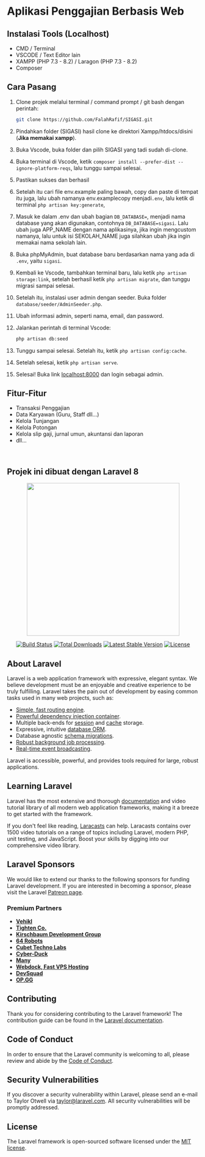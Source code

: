 # Aplikasi Penggajian Berbasis Web

## Instalasi Tools (Localhost)

- CMD / Terminal
- VSCODE / Text Editor lain
- XAMPP (PHP 7.3 - 8.2) / Laragon (PHP 7.3 - 8.2)
- Composer

## Cara Pasang

1. Clone projek melalui terminal / command prompt / git bash dengan perintah:
   ```bash
   git clone https://github.com/FalahRafif/SIGASI.git
   ```

2. Pindahkan folder (SIGASI) hasil clone ke direktori Xampp/htdocs/disini (**Jika memakai xampp**).

3. Buka Vscode, buka folder dan pilih SIGASI yang tadi sudah di-clone.

4. Buka terminal di Vscode, ketik `composer install --prefer-dist --ignore-platform-reqs`, lalu tunggu sampai selesai.
5. Pastikan sukses dan berhasil 

6. Setelah itu cari file env.example paling bawah, copy dan paste di tempat itu juga, lalu ubah namanya env.examplecopy menjadi`.env`, lalu ketik di terminal `php artisan key:generate`,

7. Masuk ke dalam .env dan ubah bagian `DB_DATABASE=`, menjadi nama database yang akan digunakan, contohnya `DB_DATABASE=sigasi`. Lalu ubah juga APP_NAME dengan nama aplikasinya, jika ingin mengcustom namanya, lalu untuk isi SEKOLAH_NAME juga silahkan ubah jika ingin memakai nama sekolah lain.

8. Buka phpMyAdmin, buat database baru berdasarkan nama yang ada di `.env`, yaitu `sigasi`.

9. Kembali ke Vscode, tambahkan terminal baru, lalu ketik `php artisan storage:link`, setelah berhasil ketik `php artisan migrate`, dan tunggu migrasi sampai selesai.

10. Setelah itu, instalasi user admin dengan seeder. Buka folder `database/seeder/AdminSeeder.php`.

11. Ubah informasi admin, seperti nama, email, dan password.

12. Jalankan perintah di terminal Vscode:
    ```bash
    php artisan db:seed
    ```

13. Tunggu sampai selesai. Setelah itu, ketik `php artisan config:cache`.

14. Setelah selesai, ketik `php artisan serve`.

15. Selesai! Buka link [localhost:8000](http://localhost:8000) dan login sebagai admin.

## Fitur-Fitur

- Transaksi Penggajian
- Data Karyawan (Guru, Staff dll...)
- Kelola Tunjangan
- Kelola Potongan
- Kelola slip gaji, jurnal umun, akuntansi dan laporan
- dll...

<br/>

## Projek ini dibuat dengan Laravel 8












<p align="center"><a href="https://laravel.com" target="_blank"><img src="https://raw.githubusercontent.com/laravel/art/master/logo-lockup/5%20SVG/2%20CMYK/1%20Full%20Color/laravel-logolockup-cmyk-red.svg" width="400"></a></p>

<p align="center">
<a href="https://travis-ci.org/laravel/framework"><img src="https://travis-ci.org/laravel/framework.svg" alt="Build Status"></a>
<a href="https://packagist.org/packages/laravel/framework"><img src="https://img.shields.io/packagist/dt/laravel/framework" alt="Total Downloads"></a>
<a href="https://packagist.org/packages/laravel/framework"><img src="https://img.shields.io/packagist/v/laravel/framework" alt="Latest Stable Version"></a>
<a href="https://packagist.org/packages/laravel/framework"><img src="https://img.shields.io/packagist/l/laravel/framework" alt="License"></a>
</p>

## About Laravel

Laravel is a web application framework with expressive, elegant syntax. We believe development must be an enjoyable and creative experience to be truly fulfilling. Laravel takes the pain out of development by easing common tasks used in many web projects, such as:

- [Simple, fast routing engine](https://laravel.com/docs/routing).
- [Powerful dependency injection container](https://laravel.com/docs/container).
- Multiple back-ends for [session](https://laravel.com/docs/session) and [cache](https://laravel.com/docs/cache) storage.
- Expressive, intuitive [database ORM](https://laravel.com/docs/eloquent).
- Database agnostic [schema migrations](https://laravel.com/docs/migrations).
- [Robust background job processing](https://laravel.com/docs/queues).
- [Real-time event broadcasting](https://laravel.com/docs/broadcasting).

Laravel is accessible, powerful, and provides tools required for large, robust applications.

## Learning Laravel

Laravel has the most extensive and thorough [documentation](https://laravel.com/docs) and video tutorial library of all modern web application frameworks, making it a breeze to get started with the framework.

If you don't feel like reading, [Laracasts](https://laracasts.com) can help. Laracasts contains over 1500 video tutorials on a range of topics including Laravel, modern PHP, unit testing, and JavaScript. Boost your skills by digging into our comprehensive video library.

## Laravel Sponsors

We would like to extend our thanks to the following sponsors for funding Laravel development. If you are interested in becoming a sponsor, please visit the Laravel [Patreon page](https://patreon.com/taylorotwell).

### Premium Partners

- **[Vehikl](https://vehikl.com/)**
- **[Tighten Co.](https://tighten.co)**
- **[Kirschbaum Development Group](https://kirschbaumdevelopment.com)**
- **[64 Robots](https://64robots.com)**
- **[Cubet Techno Labs](https://cubettech.com)**
- **[Cyber-Duck](https://cyber-duck.co.uk)**
- **[Many](https://www.many.co.uk)**
- **[Webdock, Fast VPS Hosting](https://www.webdock.io/en)**
- **[DevSquad](https://devsquad.com)**
- **[OP.GG](https://op.gg)**

## Contributing

Thank you for considering contributing to the Laravel framework! The contribution guide can be found in the [Laravel documentation](https://laravel.com/docs/contributions).

## Code of Conduct

In order to ensure that the Laravel community is welcoming to all, please review and abide by the [Code of Conduct](https://laravel.com/docs/contributions#code-of-conduct).

## Security Vulnerabilities

If you discover a security vulnerability within Laravel, please send an e-mail to Taylor Otwell via [taylor@laravel.com](mailto:taylor@laravel.com). All security vulnerabilities will be promptly addressed.

## License

The Laravel framework is open-sourced software licensed under the [MIT license](https://opensource.org/licenses/MIT).
